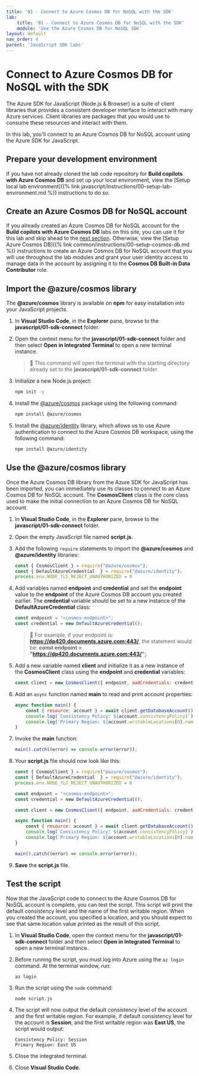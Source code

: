 ```yaml
---
title: '01 - Connect to Azure Cosmos DB for NoSQL with the SDK'
lab:
    title: '01 - Connect to Azure Cosmos DB for NoSQL with the SDK'
    module: 'Use the Azure Cosmos DB for NoSQL SDK'
layout: default
nav_order: 4
parent: 'JavaScript SDK labs'
---
```


# Connect to Azure Cosmos DB for NoSQL with the SDK

The Azure SDK for JavaScript (Node.js & Browser) is a suite of client libraries that provides a consistent developer interface to interact with many Azure services. Client libraries are packages that you would use to consume these resources and interact with them.

In this lab, you'll connect to an Azure Cosmos DB for NoSQL account using the Azure SDK for JavaScript.

## Prepare your development environment

If you have not already cloned the lab code repository for **Build copilots with Azure Cosmos DB** and set up your local environment, view the [Setup local lab environment]({% link javascript/instructions/00-setup-lab-environment.md %}) instructions to do so.

## Create an Azure Cosmos DB for NoSQL account

If you already created an Azure Cosmos DB for NoSQL account for the **Build copilots with Azure Cosmos DB** labs on this site, you can use it for this lab and skip ahead to the [next section](#import-the-azurecosmos-library). Otherwise, view the [Setup Azure Cosmos DB]({% link common/instructions/00-setup-cosmos-db.md %}) instructions to create an Azure Cosmos DB for NoSQL account that you will use throughout the lab modules and grant your user identity access to manage data in the account by assigning it to the **Cosmos DB Built-in Data Contributor** role.

## Import the @azure/cosmos library

The **@azure/cosmos** library is available on **npm** for easy installation into your JavaScript projects.

1. In **Visual Studio Code**, in the **Explorer** pane, browse to the **javascript/01-sdk-connect** folder.

1. Open the context menu for the **javascript/01-sdk-connect** folder and then select **Open in Integrated Terminal** to open a new terminal instance.

    > &#128221; This command will open the terminal with the starting directory already set to the **javascript/01-sdk-connect** folder.

1. Initialize a new Node.js project:

    ```bash
    npm init -y
    ```

1. Install the [@azure/cosmos][npmjs.com/package/@azure/cosmos] package using the following command:

    ```bash
    npm install @azure/cosmos
    ```

1. Install the [@azure/identity][npmjs.com/package/@azure/identity] library, which allows us to use Azure authentication to connect to the Azure Cosmos DB workspace, using the following command:

    ```bash
    npm install @azure/identity
    ```

## Use the @azure/cosmos library

Once the Azure Cosmos DB library from the Azure SDK for JavaScript has been imported, you can immediately use its classes to connect to an Azure Cosmos DB for NoSQL account. The **CosmosClient** class is the core class used to make the initial connection to an Azure Cosmos DB for NoSQL account.

1. In **Visual Studio Code**, in the **Explorer** pane, browse to the **javascript/01-sdk-connect** folder.

1. Open the empty JavaScript file named **script.js**.

1. Add the following `require` statements to import the **@azure/cosmos** and **@azure/identity** libraries:

    ```javascript
    const { CosmosClient } = require("@azure/cosmos");
    const { DefaultAzureCredential  } = require("@azure/identity");
    process.env.NODE_TLS_REJECT_UNAUTHORIZED = 0
    ```

1. Add variables named **endpoint** and **credential** and set the **endpoint** value to the **endpoint** of the Azure Cosmos DB account you created earlier. The **credential** variable should be set to a new instance of the **DefaultAzureCredential** class:

    ```javascript
    const endpoint = "<cosmos-endpoint>";
    const credential = new DefaultAzureCredential();
    ```

    > &#128221; For example, if your endpoint is: **https://dp420.documents.azure.com:443/**, the statement would be: **const endpoint = "https://dp420.documents.azure.com:443/";**.

1. Add a new variable named **client** and initialize it as a new instance of the **CosmosClient** class using the **endpoint** and **credential** variables:

    ```javascript
    const client = new CosmosClient({ endpoint, aadCredentials: credential });
    ```

1. Add an `async` function named **main** to read and print account properties:

    ```javascript
    async function main() {
        const { resource: account } = await client.getDatabaseAccount();
        console.log(`Consistency Policy: ${account.consistencyPolicy}`);
        console.log(`Primary Region: ${account.writableLocations[0].name}`);
    }
    ```

1. Invoke the **main** function:

    ```javascript
    main().catch((error) => console.error(error));
    ```

1. Your **script.js** file should now look like this:

    ```javascript
    const { CosmosClient } = require("@azure/cosmos");
    const { DefaultAzureCredential  } = require("@azure/identity");
    process.env.NODE_TLS_REJECT_UNAUTHORIZED = 0

    const endpoint = "<cosmos-endpoint>";
    const credential = new DefaultAzureCredential();

    const client = new CosmosClient({ endpoint, aadCredentials: credential });

    async function main() {
        const { resource: account } = await client.getDatabaseAccount();
        console.log(`Consistency Policy: ${account.consistencyPolicy}`);
        console.log(`Primary Region: ${account.writableLocations[0].name}`);
    }

    main().catch((error) => console.error(error));
    ```

1. **Save** the **script.js** file.

## Test the script

Now that the JavaScript code to connect to the Azure Cosmos DB for NoSQL account is complete, you can test the script. This script will print the default consistency level and the name of the first writable region. When you created the account, you specified a location, and you should expect to see that same location value printed as the result of this script.

1. In **Visual Studio Code**, open the context menu for the **javascript/01-sdk-connect** folder and then select **Open in Integrated Terminal** to open a new terminal instance.

1. Before running the script, you must log into Azure using the `az login` command. At the terminal window, run:

    ```azurecli
    az login
    ```

1. Run the script using the `node` command:

    ```bash
    node script.js
    ```

1. The script will now output the default consistency level of the account and the first writable region. For example, if default consistency level for the account is **Session**, and the first writable region was **East US**, the script would output:

    ```text
    Consistency Policy: Session
    Primary Region: East US
    ```

1. Close the integrated terminal.

1. Close **Visual Studio Code**.

[code.visualstudio.com/docs/getstarted]: https://code.visualstudio.com/docs/getstarted/tips-and-tricks
[npmjs.com/package/@azure/cosmos]: https://www.npmjs.com/package/@azure/cosmos
[npmjs.com/package/@azure/identity]: https://www.npmjs.com/package/@azure/identity
